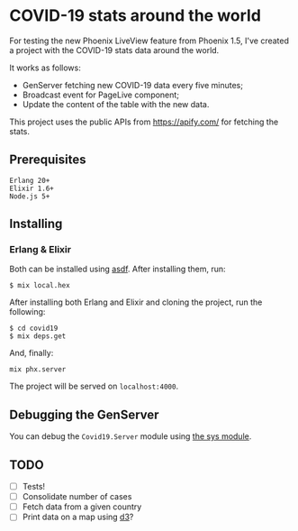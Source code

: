 # COVID-19 stats around the world

For testing the new Phoenix LiveView feature from Phoenix 1.5,
I've created a project with the COVID-19 stats data around the world.

It works as follows:

- GenServer fetching new COVID-19 data every five minutes;
- Broadcast event for PageLive component;
- Update the content of the table with the new data.

This project uses the public APIs from https://apify.com/ for fetching
the stats.

## Prerequisites
```
Erlang 20+
Elixir 1.6+
Node.js 5+
```
## Installing

### Erlang & Elixir

Both can be installed using [asdf](https://github.com/asdf-vm/asdf).
After installing them, run:

```
$ mix local.hex
```
After installing both Erlang and Elixir and cloning the project, run the following:
```
$ cd covid19
$ mix deps.get
```

And, finally:

```
mix phx.server
```

The project will be served on `localhost:4000`.


## Debugging the GenServer

You can debug the `Covid19.Server` module using [the sys module]( https://hexdocs.pm/elixir/GenServer.html#module-debugging-with-the-sys-module).

## TODO

- [ ] Tests!
- [ ] Consolidate number of cases
- [ ] Fetch data from a given country
- [ ] Print data on a map using [d3](https://d3js.org/)?
